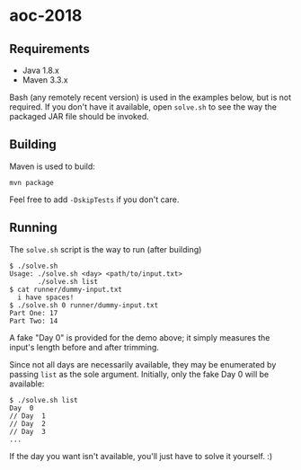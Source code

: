 # aoc-2018

## Requirements

- Java 1.8.x
- Maven 3.3.x

Bash (any remotely recent version) is used in the examples below, but is not
required. If you don't have it available, open `solve.sh` to see the way the
packaged JAR file should be invoked.

## Building

Maven is used to build:

    mvn package

Feel free to add `-DskipTests` if you don't care.

## Running

The `solve.sh` script is the way to run (after building)

    $ ./solve.sh 
    Usage: ./solve.sh <day> <path/to/input.txt>
           ./solve.sh list
    $ cat runner/dummy-input.txt
      i have spaces!
    $ ./solve.sh 0 runner/dummy-input.txt 
    Part One: 17
    Part Two: 14

A fake "Day 0" is provided for the demo above; it simply measures the input's
length before and after trimming.

Since not all days are necessarily available, they may be enumerated by passing
`list` as the sole argument. Initially, only the fake Day 0 will be available:

    $ ./solve.sh list
    Day  0
    // Day  1
    // Day  2
    // Day  3
    ...

If the day you want isn't available, you'll just have to solve it yourself. :)
